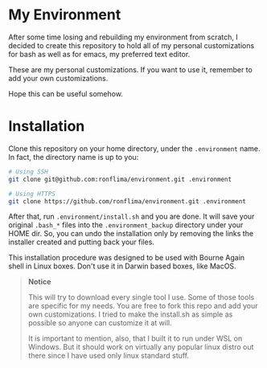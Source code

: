 # My Environment

After some time losing and rebuilding my environment from scratch, I decided to
create this repository to hold all of my personal customizations for bash as
well as for emacs, my preferred text editor.

These are my personal customizations. If you want to use it, remember to add
your own customizations.

Hope this can be useful somehow.

# Installation

Clone this repository on your home directory, under the `.environment` name. In
fact, the directory name is up to you:

```bash
# Using SSH
git clone git@github.com:ronflima/environment.git .environment

# Using HTTPS
git clone https://github.com/ronflima/environment.git .environment
```

After that, run `.environment/install.sh` and you are done. It will save your
original `.bash_*` files into the `.environment_backup` directory under your
HOME dir. So, you can undo the installation only by removing the links the
installer created and putting back your files.

This installation procedure was designed to be used with Bourne Again
shell in Linux boxes. Don't use it in Darwin based boxes, like MacOS.

> **Notice**
>
> This will try to download every single tool I use. Some of those tools are
> specific for my needs. You are free to fork this repo and add your own
> customizations. I tried to make the install.sh as simple as possible so anyone
> can customize it at will.
>
> It is important to mention, also, that I built it to run under WSL on
> Windows. But it should work on virtually any popular linux distro out there
> since I have used only linux standard stuff.
